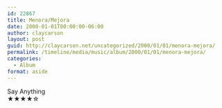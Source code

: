 ```yaml
---
id: 22867
title: Menora/Mejora
date: 2000-01-01T00:00:00-06:00
author: claycarson
layout: post
guid: http://claycarson.net/uncategorized/2000/01/01/menora-mejora/
permalink: /timeline/media/music/album/2000/01/01/menora-mejora/
categories:
  - Album
format: aside
---
```

<div class="media-details"></div>

<div class="media-creator">Say Anything</div>

<div class="media-rating">★★★★☆</div>